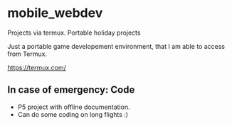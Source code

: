 # mobile_webdev
Projects via termux. Portable holiday projects

Just a portable game developement environment, that I am able to access from Termux.

https://termux.com/

## In case of emergency: Code
- P5 project with offline documentation.
- Can do some coding on long flights :)
